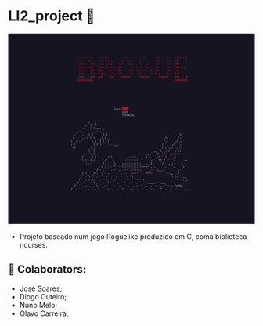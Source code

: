 # LI2_project :wave:

![MENU](menu.png)
- Projeto baseado num jogo Roguelike produzido em C, coma biblioteca ncurses.

## :space_invader: Colaborators:
- José Soares;
- Diogo Outeiro;
- Nuno Melo;
- Olavo Carreira;
